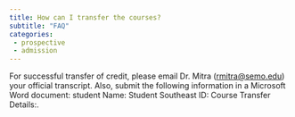 ```yaml
---
title: How can I transfer the courses?
subtitle: "FAQ"
categories:
 - prospective
 - admission
---
```

 For successful transfer of credit, please email Dr. Mitra (rmitra@semo.edu) your official transcript. Also, submit the following information in a Microsoft Word document: student Name: Student Southeast ID: Course Transfer Details:.